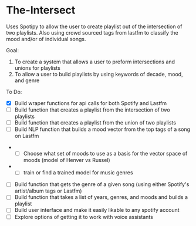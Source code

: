 # The-Intersect
Uses Spotipy to allow the user to create playlist out of the intersection of two playlists.
Also using crowd sourced tags from lastfm to classify the mood and/or of individual songs.

Goal: 
1. To create a system that allows a user to preform intersections and unions for playlists
2. To allow a user to build playlists by using keywords of decade, mood, and genre

To Do:
- [x] Build wraper functions for api calls for both Spotify and Lastfm
- [ ] Build function that creates a playlist from the intersection of two playlists
- [ ] Build function that creates a playlist from the union of two playlists
- [ ] Build NLP function that builds a mood vector from the top tags of a song on Lastfm
- - [ ] Choose what set of moods to use as a basis for the vector space of moods (model of Henver vs Russel)
- - [ ] train or find a trained model for music genres
- [ ] Build function that gets the genre of a given song (using either Spotify's artist/album tags or Lastfm)
- [ ] Build function that takes a list of years, genres, and moods and builds a playlist
- [ ] Build user interface and make it easily likable to any spotify account
- [ ] Explore options of getting it to work with voice assistants
